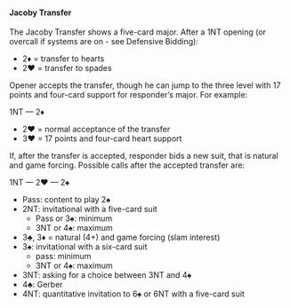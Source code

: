 #### Jacoby Transfer
The Jacoby Transfer shows a five-card major.
After a 1NT opening (or overcall if systems are on - see Defensive Bidding):
   * 2♦ = transfer to hearts
   * 2♥ = transfer to spades

Opener accepts the transfer, though he can jump to the three level
with 17 points and four-card support for responder’s major. For example:

1NT — 2♦

   * 2♥ = normal acceptance of the transfer
   * 3♥ = 17 points and four-card heart support

If, after the transfer is accepted, responder bids a new suit,
that is natural and game forcing.
Possible calls after the accepted transfer are:

1NT — 2♥ — 2♠
   * Pass: content to play 2♠
   * 2NT: invitational with a five-card suit
      * Pass or 3♠: minimum
      * 3NT or 4♠: maximum
   * 3♣, 3♦ = natural (4+) and game forcing (slam interest)
   * 3♠: invitational with a six-card suit
      * pass: minimum
      * 3NT or 4♠: maximum
   * 3NT: asking for a choice between 3NT and 4♠
   * 4♣: Gerber
   * 4NT: quantitative invitation to 6♠ or 6NT with a five-card suit

